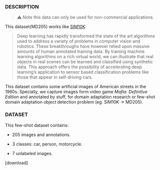 ### **DESCRIPTION**

> ⚠ Note this data can only be used for non-commercial applications.

This dataset(MD205) works like [SIM10K](https://fcav.engin.umich.edu/projects/driving-in-the-matrix):

> Deep learning has rapidly transformed the state of the art algorithms used to address a variety of problems in computer vision and robotics. These breakthroughs have however relied upon massive amounts of human annotated training data. By training machine learning algorithms on a rich virtual world, we can illustrate that real objects in real scenes can be learned and classified using synthetic data. This approach offers the possibility of accelerating deep learning’s application to sensor based classification problems like those that appear in self-driving cars.

This dataset contains some artificial images of American streets in the 1960s. Specially, we capture images form video game *Mafia: Definitive Edition* and annotated by stuff, for domain adaptation research or few-shot domain adaptation object detection problem (eg. SIM10K → MD205).

### DATASET

This few-shot dataset contains:

- 205 images and annotations.

- 3 classes: car, person, motorcycle.
- 7 unlabeled images.

[download]